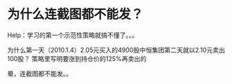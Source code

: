 # 为什么连截图都不能发？

Help：学习的第一个示范性策略就搞不懂了。。。

为什么第一天（2010.1.4）2.05元买入的4900股中恒集团第二天就以2.10元卖出100股？
策略里写明要涨到持仓价的125%再卖出的

晕，连截图都不能发。。
